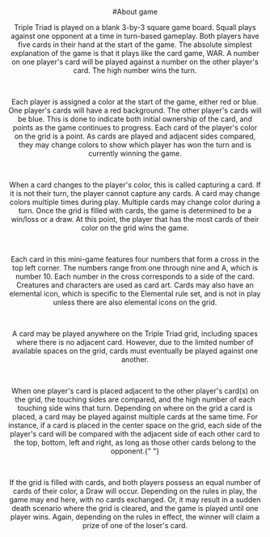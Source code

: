   <div align='center'>

#About game

<p>
Triple Triad is played on a blank 3-by-3 square game board. Squall plays
against one opponent at a time in turn-based gameplay. Both players have
five cards in their hand at the start of the game. The absolute simplest
explanation of the game is that it plays like the card game, WAR. A
number on one player's card will be played against a number on the other
player's card. The high number wins the turn.
</p>
<br />
<p>
Each player is assigned a color at the start of the game, either red or
blue. One player's cards will have a red background. The other player's
cards will be blue. This is done to indicate both initial ownership of
the card, and points as the game continues to progress. Each card of the
player's color on the grid is a point. As cards are played and adjacent
sides compared, they may change colors to show which player has won the
turn and is currently winning the game.
</p>
<br />
<p>
When a card changes to the player's color, this is called capturing a
card. If it is not their turn, the player cannot capture any cards. A
card may change colors multiple times during play. Multiple cards may
change color during a turn. Once the grid is filled with cards, the game
is determined to be a win/loss or a draw. At this point, the player that
has the most cards of their color on the grid wins the game.
</p>
<br />
<p>
Each card in this mini-game features four numbers that form a cross in
the top left corner. The numbers range from one through nine and A,
which is number 10. Each number in the cross corresponds to a side of
the card. Creatures and characters are used as card art. Cards may also
have an elemental icon, which is specific to the Elemental rule set, and
is not in play unless there are also elemental icons on the grid.
</p>
<br />
<p>
A card may be played anywhere on the Triple Triad grid, including spaces
where there is no adjacent card. However, due to the limited number of
available spaces on the grid, cards must eventually be played against
one another.
</p>
<br />
<p>
When one player's card is placed adjacent to the other player's card(s)
on the grid, the touching sides are compared, and the high number of
each touching side wins that turn. Depending on where on the grid a card
is placed, a card may be played against multiple cards at the same time.
For instance, if a card is placed in the center space on the grid, each
side of the player's card will be compared with the adjacent side of
each other card to the top, bottom, left and right, as long as those
other cards belong to the opponent.{" "}
</p>
<br />
<p>
If the grid is filled with cards, and both players possess an equal
number of cards of their color, a Draw will occur. Depending on the
rules in play, the game may end here, with no cards exchanged. Or, it
may result in a sudden death scenario where the grid is cleared, and the
game is played until one player wins. Again, depending on the rules in
effect, the winner will claim a prize of one of the loser's card.
</p>

  </div>
